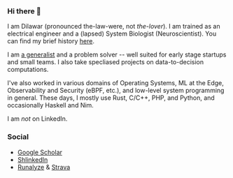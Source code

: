 ### Hi there 👋

I am Dilawar (pronounced the-law-were, not _the-lover_). I am trained as an electrical engineer and a (lapsed) System Biologist (Neuroscientist). 
You can find my brief history [here](https://dilawars.notion.site/A-brief-history-of-Dilawar-7e28486f832a4f59905899d7d318f287).

I am [a generalist](https://dilawars.notion.site/Generalist-148e579bff89805e86b3f4f2d8b73973) and a problem solver -- well
suited for early stage startups and small teams. I also take specliased projects on data-to-decision computations. 

I've also worked in various domains of Operating Systems, ML at the Edge, Observability and Security (eBPF, etc.), and low-level system 
programming in general. These days, I mostly use Rust, C/C++, PHP, and Python, and occasionally Haskell and Nim.

I am _not_ on LinkedIn.

### Social

- [Google Scholar](https://scholar.google.com/citations?user=M8uppRgAAAAJ&hl=en&authuser=1)
- [ShlinkedIn](https://www.shlinkedin.com/sh/hotteasaurus)
- [Runalyze](https://runalyze.com/athlete/dilawar) & [Strava](https://www.strava.com/athletes/48716621)

